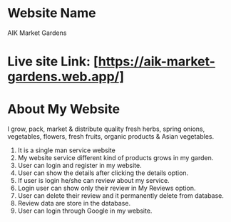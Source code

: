 # Website Name

AIK Market Gardens

# Live site Link: [https://aik-market-gardens.web.app/]

# About My Website

I grow, pack, market & distribute quality fresh herbs, spring onions, vegetables, flowers, fresh fruits, organic products & Asian vegetables.

1. It is a single man service website
2. My website service different kind of products grows in my garden.
3. User can login and register in my website.
4. User can show the details after clicking the details option.
5. If user is login he/she can review about my service.
6. Login user can show only their review in My Reviews option.
7. User can delete their review and it permanently delete from database.
8. Review data are store in the database.
9. User can login through Google in my website.
